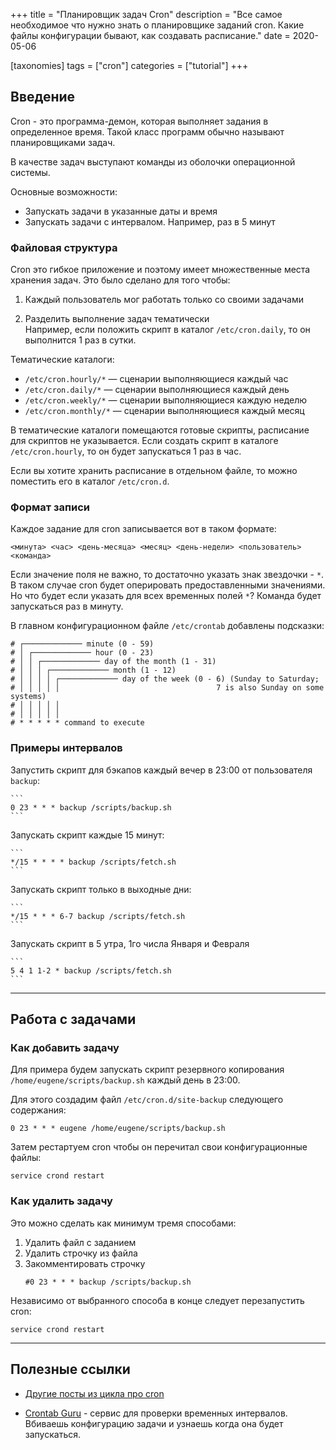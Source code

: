 +++
title = "Планировщик задач Cron"
description = "Все самое необходимое что нужно знать о планировщике заданий cron. Какие файлы конфигурации бывают, как создавать расписание."
date = 2020-05-06

[taxonomies]
tags = ["cron"]
categories = ["tutorial"]
+++

## Введение

Cron - это программа-демон, которая выполняет задания в определенное время. Такой класс программ обычно называют планировщиками задач.

В качестве задач выступают команды из оболочки операционной системы. 

Основные возможности:
- Запускать задачи в указанные даты и время
- Запускать задачи с интервалом. Например, раз в 5 минут

### Файловая структура

Cron это гибкое приложение и поэтому имеет множественные места хранения задач. Это было сделано для того чтобы:

1. Каждый пользователь мог работать только со своими задачами

2. Разделить выполнение задач тематически  
    Например, если положить скрипт в каталог `/etc/cron.daily`, то он выполнится 1 раз в сутки.
    
Тематические каталоги:

- `/etc/cron.hourly/*` — сценарии выполняющиеся каждый час
- `/etc/cron.daily/*` — сценарии выполняющиеся каждый день
- `/etc/cron.weekly/*` — сценарии выполняющиеся каждую неделю
- `/etc/cron.monthly/*` — сценарии выполняющиеся каждый месяц

В тематические каталоги помещаются готовые скрипты, расписание для скриптов не указывается. 
Если создать скрипт в каталоге `/etc/cron.hourly`, то он будет запускаться 1 раз в час. 

Если вы хотите хранить расписание в отдельном файле, то можно поместить его в каталог `/etc/cron.d`.

### Формат записи

Каждое задание для cron записывается вот в таком формате:

```
<минута> <час> <день-месяца> <месяц> <день-недели> <пользователь> <команда>
```

Если значение поля не важно, то достаточно указать знак звездочки - `*`. 
В таком случае cron будет оперировать предоставленными значениями.
Но что будет если указать для всех временных полей `*`? Команда будет запускаться раз в минуту.

В главном конфигурационном файле `/etc/crontab` добавлены подсказки:

```
# ┌───────────── minute (0 - 59)
# │ ┌───────────── hour (0 - 23)
# │ │ ┌───────────── day of the month (1 - 31)
# │ │ │ ┌───────────── month (1 - 12)
# │ │ │ │ ┌───────────── day of the week (0 - 6) (Sunday to Saturday;
# │ │ │ │ │                                   7 is also Sunday on some systems)
# │ │ │ │ │
# │ │ │ │ │
# * * * * * command to execute
```

### Примеры интервалов

Запустить скрипт для бэкапов каждый вечер в 23:00 от пользователя `backup`:

    ```
    0 23 * * * backup /scripts/backup.sh
    ```
    
Запускать скрипт каждые 15 минут:

    ```
    */15 * * * * backup /scripts/fetch.sh
    ```
    
Запускать скрипт только в выходные дни:

    ```
    */15 * * * 6-7 backup /scripts/fetch.sh
    ```
    
Запускать скрипт в 5 утра, 1го числа Января и Февраля

    ```
    5 4 1 1-2 * backup /scripts/fetch.sh
    ```

---

## Работа с задачами

### Как добавить задачу

Для примера будем запускать скрипт резервного копирования `/home/eugene/scripts/backup.sh` каждый день в 23:00.

Для этого создадим файл `/etc/cron.d/site-backup` следующего содержания:

```
0 23 * * * eugene /home/eugene/scripts/backup.sh
```

Затем рестартуем cron чтобы он перечитал свои конфигурационные файлы:

```shell script
service crond restart
```

### Как удалить задачу

Это можно сделать как минимум тремя способами:

1. Удалить файл с заданием
2. Удалить строчку из файла
3. Закомментировать строчку
    ```
    #0 23 * * * backup /scripts/backup.sh
    ```
   
Независимо от выбранного способа в конце следует перезапустить cron:

```shell script
service crond restart
```  
  
---

## Полезные ссылки

- [Другие посты из цикла про cron](/tags/cron)

- [Crontab Guru](https://crontab.guru/) - сервис для проверки временных интервалов. Вбиваешь конфигурацию задачи и узнаешь когда она будет запускаться.

